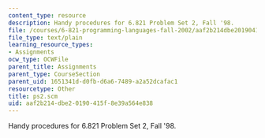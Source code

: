```yaml
---
content_type: resource
description: Handy procedures for 6.821 Problem Set 2, Fall '98.
file: /courses/6-821-programming-languages-fall-2002/aaf2b214dbe20190415f8e39a564e838_ps2.scm
file_type: text/plain
learning_resource_types:
- Assignments
ocw_type: OCWFile
parent_title: Assignments
parent_type: CourseSection
parent_uid: 1651341d-d0fb-d6a6-7489-a2a52dcafac1
resourcetype: Other
title: ps2.scm
uid: aaf2b214-dbe2-0190-415f-8e39a564e838
---
```

Handy procedures for 6.821 Problem Set 2, Fall '98.

